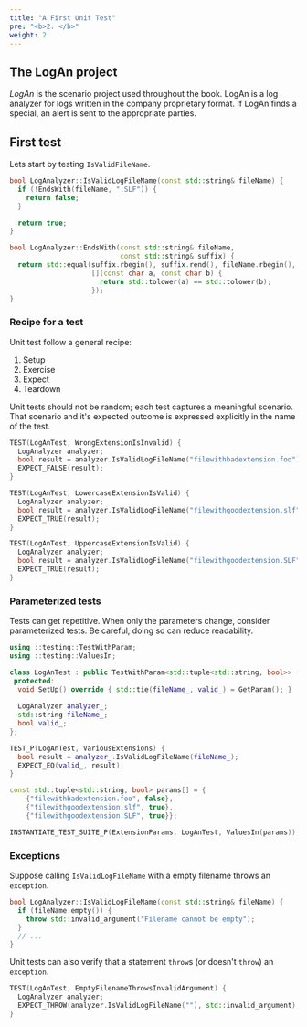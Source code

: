 ```yaml
---
title: "A First Unit Test"
pre: "<b>2. </b>"
weight: 2
---
```


## The LogAn project

*LogAn* is the scenario project used throughout the book. LogAn is a log analyzer for logs written 
in the company proprietary format. If LogAn finds a special, an alert is sent to the appropriate
parties.

## First test

Lets start by testing `IsValidFileName`.

```cpp
bool LogAnalyzer::IsValidLogFileName(const std::string& fileName) {
  if (!EndsWith(fileName, ".SLF")) {
    return false;
  }

  return true;
}

bool LogAnalyzer::EndsWith(const std::string& fileName,
                           const std::string& suffix) {
  return std::equal(suffix.rbegin(), suffix.rend(), fileName.rbegin(),
                    [](const char a, const char b) {
                      return std::tolower(a) == std::tolower(b);
                    });
}
```

### Recipe for a test

Unit test follow a general recipe:

1. Setup
2. Exercise
3. Expect
4. Teardown

Unit tests should not be random; each test captures a meaningful scenario. That scenario and it's 
expected outcome is expressed explicitly in the name of the test.

```cpp
TEST(LogAnTest, WrongExtensionIsInvalid) {
  LogAnalyzer analyzer;
  bool result = analyzer.IsValidLogFileName("filewithbadextension.foo");
  EXPECT_FALSE(result);
}

TEST(LogAnTest, LowercaseExtensionIsValid) {
  LogAnalyzer analyzer;
  bool result = analyzer.IsValidLogFileName("filewithgoodextension.slf");
  EXPECT_TRUE(result);
}

TEST(LogAnTest, UppercaseExtensionIsValid) {
  LogAnalyzer analyzer;
  bool result = analyzer.IsValidLogFileName("filewithgoodextension.SLF");
  EXPECT_TRUE(result);
}
```

### Parameterized tests

Tests can get repetitive. When only the parameters change, consider parameterized tests. Be careful,
 doing so can reduce readability.

```cpp
using ::testing::TestWithParam;
using ::testing::ValuesIn;

class LogAnTest : public TestWithParam<std::tuple<std::string, bool>> {
 protected:
  void SetUp() override { std::tie(fileName_, valid_) = GetParam(); }
  
  LogAnalyzer analyzer_;
  std::string fileName_;
  bool valid_;
};

TEST_P(LogAnTest, VariousExtensions) {
  bool result = analyzer_.IsValidLogFileName(fileName_);
  EXPECT_EQ(valid_, result);
}

const std::tuple<std::string, bool> params[] = {
    {"filewithbadextension.foo", false},
    {"filewithgoodextension.slf", true},
    {"filewithgoodextension.SLF", true}};

INSTANTIATE_TEST_SUITE_P(ExtensionParams, LogAnTest, ValuesIn(params));
```

### Exceptions

Suppose calling `IsValidLogFileName` with a empty filename throws an `exception`.

``` cpp
bool LogAnalyzer::IsValidLogFileName(const std::string& fileName) {
  if (fileName.empty()) {
    throw std::invalid_argument("Filename cannot be empty");
  }
  // ...
}
```

Unit tests can also verify that a statement `throw`s (or doesn't `throw`) an `exception`.

```cpp
TEST(LogAnTest, EmptyFilenameThrowsInvalidArgument) {
  LogAnalyzer analyzer;
  EXPECT_THROW(analyzer.IsValidLogFileName(""), std::invalid_argument);
}
```